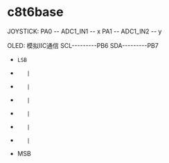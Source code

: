# c8t6base

JOYSTICK:
PA0 -- ADC1_IN1 -- x
PA1 -- ADC1_IN2 -- y

OLED:
模拟IIC通信
SCL---------PB6
SDA---------PB7

*     LSB
*        |
*        |
*        |
*        |
*        |
*        |
*    MSB
